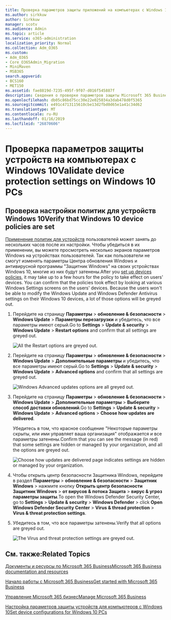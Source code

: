 ```yaml
---
title: Проверка параметров защиты приложений на компьютерах с Windows 10
ms.author: sirkkuw
author: Sirkkuw
manager: scotv
ms.audience: Admin
ms.topic: article
ms.service: o365-administration
localization_priority: Normal
ms.collection: Adm_O365
ms.custom:
- Adm_O365
- Core_O365Admin_Migration
- MiniMaven
- MSB365
search.appverid:
- BCS160
- MET150
ms.assetid: fae8819d-7235-495f-9f07-d016f545887f
description: Сведения о проверке параметров защиты Microsoft 365 Business приложения в устройствах Windows 10.
ms.openlocfilehash: db05c86bd75cc30e22e025034a3dab478d0f5365
ms.sourcegitcommit: e491c4713115610cbe13d2fbd0d65e1a41c34d62
ms.translationtype: MT
ms.contentlocale: ru-RU
ms.lasthandoff: 01/16/2019
ms.locfileid: "26870606"
---
```

# <a name="validate-device-protection-settings-on-windows-10-pcs"></a><span data-ttu-id="ea31a-103">Проверка параметров защиты устройств на компьютерах с Windows 10</span><span class="sxs-lookup"><span data-stu-id="ea31a-103">Validate device protection settings on Windows 10 PCs</span></span>

## <a name="verify-that-windows-10-device-policies-are-set"></a><span data-ttu-id="ea31a-104">Проверка настройки политик для устройств Windows 10</span><span class="sxs-lookup"><span data-stu-id="ea31a-104">Verify that Windows 10 device policies are set</span></span>

<span data-ttu-id="ea31a-p101">[Применение политик для устройств](protection-settings-for-windows-10-pcs.md) пользователей может занять до нескольких часов после их настройки. Чтобы убедиться в их применении, вы можете просмотреть несколько экранов параметров Windows на устройствах пользователей. Так как пользователи не смогут изменять параметры Центра обновления Windows и антивирусной программы "Защитник Windows" на своих устройствах Windows 10, многие из них будут затенены.</span><span class="sxs-lookup"><span data-stu-id="ea31a-p101">After you [set up devices policies](protection-settings-for-windows-10-pcs.md), it may take up to a few hours for the policy to take effect on users' devices. You can confirm that the policies took effect by looking at various Windows Settings screens on the users' devices. Because the users won't be able to modify the Windows Update and Windows Defender Antivirus settings on their Windows 10 devices, a lot of those options will be greyed out.</span></span>
  
1. <span data-ttu-id="ea31a-108">Перейдите на страницу **Параметры** \> **обновление &amp; безопасности** \> **Windows Update** \> **Параметры перезагрузки** и убедитесь, что все параметры имеют серый.</span><span class="sxs-lookup"><span data-stu-id="ea31a-108">Go to **Settings** \> **Update &amp; security** \> **Windows Update** \> **Restart options** and confirm that all settings are greyed out.</span></span> 
    
    ![All the Restart options are greyed out.](media/31308da9-18b0-47c5-bbf6-d5fa6747c376.png)
  
2. <span data-ttu-id="ea31a-110">Перейдите на страницу **Параметры** \> **обновление &amp; безопасности** \> **Windows Update** \> **Дополнительные параметры** и убедитесь, что все параметры имеют серый.</span><span class="sxs-lookup"><span data-stu-id="ea31a-110">Go to **Settings** \> **Update &amp; security** \> **Windows Update** \> **Advanced options** and confirm that all settings are greyed out.</span></span> 
    
    ![Windows Advanced updates options are all greyed out.](media/049cf281-d503-4be9-898b-c0a3286c7fc2.png)
  
3. <span data-ttu-id="ea31a-112">Перейдите на страницу **Параметры** \> **обновление &amp; безопасности** \> **Windows Update** \> **Дополнительные параметры** \> **Выберите способ доставки обновлений**.</span><span class="sxs-lookup"><span data-stu-id="ea31a-112">Go to **Settings** \> **Update &amp; security** \> **Windows Update** \> **Advanced options** \> **Choose how updates are delivered**.</span></span>
    
    <span data-ttu-id="ea31a-113">Убедитесь в том, что красное сообщение "Некоторые параметры скрыты, или ими управляет ваша организация" отображается и все параметры затенены.</span><span class="sxs-lookup"><span data-stu-id="ea31a-113">Confirm that you can see the message (in red) that some settings are hidden or managed by your organization, and all the options are greyed out.</span></span>
    
    ![Choose how updates are delivered page indicates settings are hidden or managed by your organization.](media/6b3e37c5-da41-4afd-9983-b4f406216b59.png)
  
4. <span data-ttu-id="ea31a-115">Чтобы открыть центр безопасности Защитника Windows, перейдите в раздел **Параметры** \> **обновление &amp; безопасности** \> **Защитник Windows** \> нажмите кнопку **Открыть центр безопасности Защитник Windows** \> **от вирусов &amp; потока Защита** \> **вирус &amp; угроз параметры защиты**.</span><span class="sxs-lookup"><span data-stu-id="ea31a-115">To open the Windows Defender Security Center, go to **Settings** \> **Update &amp; security** \> **Windows Defender** \> click **Open Windows Defender Security Center** \> **Virus &amp; thread protection** \> **Virus &amp; threat protection settings**.</span></span> 
    
5. <span data-ttu-id="ea31a-116">Убедитесь в том, что все параметры затенены.</span><span class="sxs-lookup"><span data-stu-id="ea31a-116">Verify that all options are greyed out.</span></span> 
    
    ![The Virus and threat protection settings are greyed out.](media/9ca68d40-a5d9-49d7-92a4-c581688b5926.png)
  
## <a name="related-topics"></a><span data-ttu-id="ea31a-118">См. также:</span><span class="sxs-lookup"><span data-stu-id="ea31a-118">Related Topics</span></span>

[<span data-ttu-id="ea31a-119">Документы и ресурсы по Microsoft 365 Business</span><span class="sxs-lookup"><span data-stu-id="ea31a-119">Microsoft 365 Business documentation and resources</span></span>](https://go.microsoft.com/fwlink/p/?linkid=853701)
  
[<span data-ttu-id="ea31a-120">Начало работы с Microsoft 365 Business</span><span class="sxs-lookup"><span data-stu-id="ea31a-120">Get started with Microsoft 365 Business</span></span>](microsoft-365-business-overview.md)
  
[<span data-ttu-id="ea31a-121">Управление Microsoft 365 бизнес</span><span class="sxs-lookup"><span data-stu-id="ea31a-121">Manage Microsoft 365 Business</span></span>](manage.md)
  
[<span data-ttu-id="ea31a-122">Настройка параметров защиты устройств для компьютеров с Windows 10</span><span class="sxs-lookup"><span data-stu-id="ea31a-122">Set device configurations for Windows 10 PCs</span></span>](protection-settings-for-windows-10-pcs.md)
  

